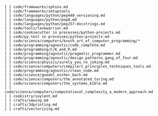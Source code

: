     [ ] code/frameworks/sphinx.md 
    [ ] code/frameworks/setuptools 
    [ ] code/languages/python/pep440_versioning.md
    [ ] code/languages/python/pep8.md
    [ ] code/languages/python/pep257-docstrings.md
    [ ] code/tools/taskwarrior.md
    [ ] code/cookiecutter in processes/python-projects.md
    [ ] code/py.test in processes/python-projects.md
    [ ] code/science/computers/knuth_art_of_computer_programming/*
    [ ] code/programming/agnostic/code_complete.md
    [ ] code/programming/C/K_and_R.md
    [ ] code/programming/agnostic/pragmatic_programmer.md
    [ ] code/programming/agnostic/design_patterns_gang_of_four.md
    [ ] code/science/physics/surely_you_re_joking.md
    [ ] code/science/computers/compilers_principles_techniques_tools.md
    [ ] code/programming/agnostic/clean_code.md
    [ ] code/science/goedel_escher_bach.md
    [ ] code/science/computers/the_annotated_turing.md
    [ ] code/science/computers/the_systems_bible.md
    [ ] code/science/computers/computational_complexity_a_modern_approach.md
    [ ] cookistry/soylent.md
    [ ] crafts/sewing.md
    [ ] crafts/3dprinting.md
    [ ] crafts/vectorizing.md

